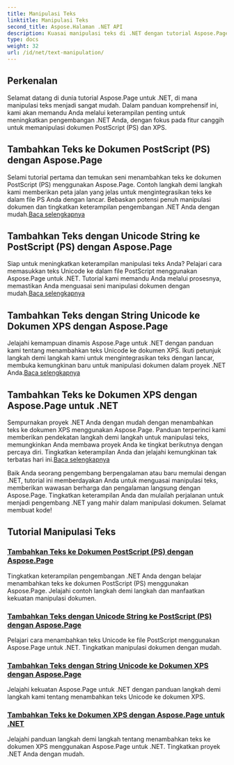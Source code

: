```yaml
---
title: Manipulasi Teks
linktitle: Manipulasi Teks
second_title: Aspose.Halaman .NET API
description: Kuasai manipulasi teks di .NET dengan tutorial Aspose.Page. Pelajari cara menambahkan teks Unicode ke dokumen PostScript dan XPS. Tingkatkan keterampilan manipulasi dokumen Anda.
type: docs
weight: 32
url: /id/net/text-manipulation/
---
```



## Perkenalan

Selamat datang di dunia tutorial Aspose.Page untuk .NET, di mana manipulasi teks menjadi sangat mudah. Dalam panduan komprehensif ini, kami akan memandu Anda melalui keterampilan penting untuk meningkatkan pengembangan .NET Anda, dengan fokus pada fitur canggih untuk memanipulasi dokumen PostScript (PS) dan XPS.

## Tambahkan Teks ke Dokumen PostScript (PS) dengan Aspose.Page

 Selami tutorial pertama dan temukan seni menambahkan teks ke dokumen PostScript (PS) menggunakan Aspose.Page. Contoh langkah demi langkah kami memberikan peta jalan yang jelas untuk mengintegrasikan teks ke dalam file PS Anda dengan lancar. Bebaskan potensi penuh manipulasi dokumen dan tingkatkan keterampilan pengembangan .NET Anda dengan mudah.[Baca selengkapnya](./add-text-to-postscript-ps-document/)

## Tambahkan Teks dengan Unicode String ke PostScript (PS) dengan Aspose.Page

Siap untuk meningkatkan keterampilan manipulasi teks Anda? Pelajari cara memasukkan teks Unicode ke dalam file PostScript menggunakan Aspose.Page untuk .NET. Tutorial kami memandu Anda melalui prosesnya, memastikan Anda menguasai seni manipulasi dokumen dengan mudah.[Baca selengkapnya](./add-text-with-unicode-string-to-postscript-ps/)

## Tambahkan Teks dengan String Unicode ke Dokumen XPS dengan Aspose.Page

 Jelajahi kemampuan dinamis Aspose.Page untuk .NET dengan panduan kami tentang menambahkan teks Unicode ke dokumen XPS. Ikuti petunjuk langkah demi langkah kami untuk mengintegrasikan teks dengan lancar, membuka kemungkinan baru untuk manipulasi dokumen dalam proyek .NET Anda.[Baca selengkapnya](./add-text-with-unicode-string-to-xps-document/)

## Tambahkan Teks ke Dokumen XPS dengan Aspose.Page untuk .NET

 Sempurnakan proyek .NET Anda dengan mudah dengan menambahkan teks ke dokumen XPS menggunakan Aspose.Page. Panduan terperinci kami memberikan pendekatan langkah demi langkah untuk manipulasi teks, memungkinkan Anda membawa proyek Anda ke tingkat berikutnya dengan percaya diri. Tingkatkan keterampilan Anda dan jelajahi kemungkinan tak terbatas hari ini.[Baca selengkapnya](./add-text-to-xps-document/)

Baik Anda seorang pengembang berpengalaman atau baru memulai dengan .NET, tutorial ini memberdayakan Anda untuk menguasai manipulasi teks, memberikan wawasan berharga dan pengalaman langsung dengan Aspose.Page. Tingkatkan keterampilan Anda dan mulailah perjalanan untuk menjadi pengembang .NET yang mahir dalam manipulasi dokumen. Selamat membuat kode!
## Tutorial Manipulasi Teks
### [Tambahkan Teks ke Dokumen PostScript (PS) dengan Aspose.Page](./add-text-to-postscript-ps-document/)
Tingkatkan keterampilan pengembangan .NET Anda dengan belajar menambahkan teks ke dokumen PostScript (PS) menggunakan Aspose.Page. Jelajahi contoh langkah demi langkah dan manfaatkan kekuatan manipulasi dokumen.
### [Tambahkan Teks dengan Unicode String ke PostScript (PS) dengan Aspose.Page](./add-text-with-unicode-string-to-postscript-ps/)
Pelajari cara menambahkan teks Unicode ke file PostScript menggunakan Aspose.Page untuk .NET. Tingkatkan manipulasi dokumen dengan mudah.
### [Tambahkan Teks dengan String Unicode ke Dokumen XPS dengan Aspose.Page](./add-text-with-unicode-string-to-xps-document/)
Jelajahi kekuatan Aspose.Page untuk .NET dengan panduan langkah demi langkah kami tentang menambahkan teks Unicode ke dokumen XPS.
### [Tambahkan Teks ke Dokumen XPS dengan Aspose.Page untuk .NET](./add-text-to-xps-document/)
Jelajahi panduan langkah demi langkah tentang menambahkan teks ke dokumen XPS menggunakan Aspose.Page untuk .NET. Tingkatkan proyek .NET Anda dengan mudah.